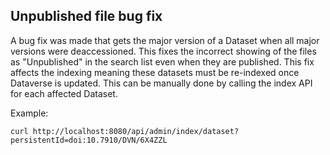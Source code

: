 ## Unpublished file bug fix

A bug fix was made that gets the major version of a Dataset when all major versions were deaccessioned. This fixes the incorrect showing of the files as "Unpublished" in the search list even when they are published.
This fix affects the indexing meaning these datasets must be re-indexed once Dataverse is updated. This can be manually done by calling the index API for each affected Dataset.

Example:
```shell
curl http://localhost:8080/api/admin/index/dataset?persistentId=doi:10.7910/DVN/6X4ZZL
```
